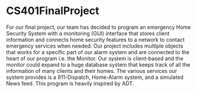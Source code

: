 # CS401FinalProject

For our final project, our team has decided to program an emergency Home Security System with a monitoring (GUI) interface that stores client information and connects home security features to a network to contact emergency services when needed. Our project includes multiple objects that works for a specific part of our alarm system and are connected to the heart of our program i.e. the Monitor. Our system is client-based and the monitor could expand to a huge database system that keeps track of all the information of many clients and their homes. The various services our system provides is a 911-Dispatch, Home-Alarm system, and a simulated News feed. This program is heavily inspired by ADT.
